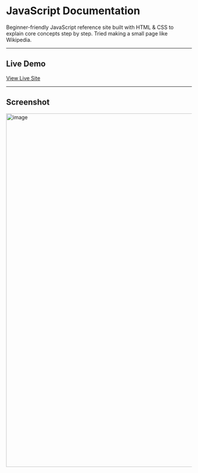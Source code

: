 # JavaScript Documentation

Beginner-friendly JavaScript reference site built with HTML & CSS to explain core concepts step by step. Tried making a small page like Wikipedia.

---

##  Live Demo  
[View Live Site](https://vedant7229.github.io/Javascript-Documentation/)

---

##  Screenshot  
<img width="1861" height="958" alt="image" src="https://github.com/user-attachments/assets/0e2f0204-f9bf-4c40-b202-86918ba44b7f" />

